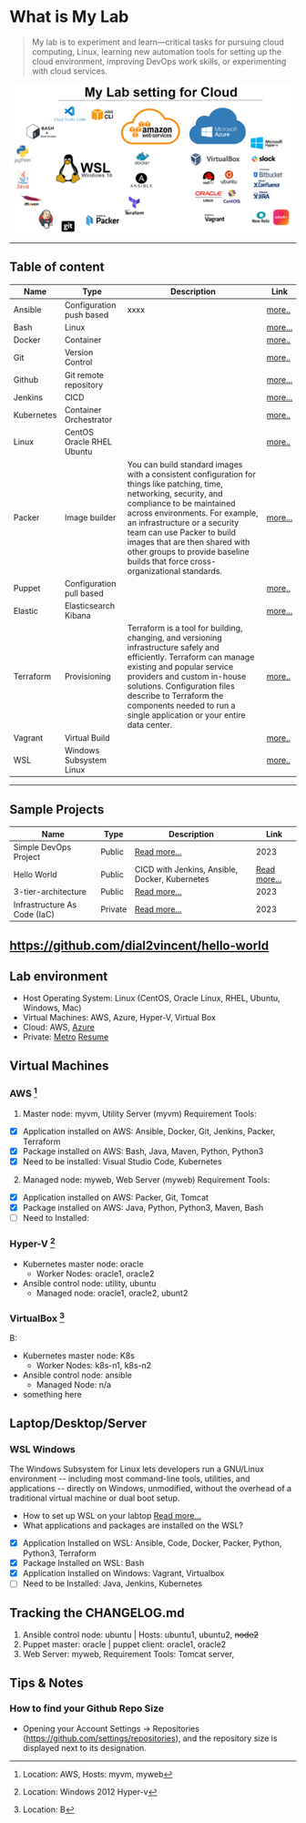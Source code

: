 
# What is  My Lab
> My lab is to experiment and learn—critical tasks for pursuing cloud computing, Linux, learning new automation tools for setting up the cloud environment, improving DevOps work skills, or experimenting with cloud services.

![Tools on WSL](wsl.PNG)

--- 
## Table of content  
| Name | Type | Description | Link | 
| ----------- | ----------- | ----------- | ----------- |
| Ansible | Configuration push based | xxxx |[more..](https://github.com/dial2vincent/lab) |
| Bash | Linux | |  [more...](https://github.com/dial2vincent/bash) | 
| Docker | Container | | [more..](https://github.com/dial2vincent/lab) |
| Git | Version Control | | [more..](https://github.com/dial2vincent/lab) |
| Github | Git remote repository | |  [more...](https://dial2vincent.github.io/) | 
| Jenkins | CICD | | [more...](https://github.com/dial2vincent/Simple-DevOps-Project/tree/master/Jenkins) | 
| Kubernetes | Container Orchestrator | |[more..](https://github.com/dial2vincent/lab) |
| Linux | CentOS Oracle RHEL Ubuntu | | [more..](https://github.com/dial2vincent/lab) |
| Packer | Image builder | You can build standard images with a consistent configuration for things like patching, time, networking, security, and compliance to be maintained across environments. For example, an infrastructure or a security team can use Packer to build images that are then shared with other groups to provide baseline builds that force cross-organizational standards. | [more...](https://dial2vincent.github.io/) |
| Puppet | Configuration pull based | | [more..](https://github.com/dial2vincent/lab) |
| Elastic | Elasticsearch Kibana | |  [more...](https://dial2vincent.github.io/) | 
| Terraform | Provisioning | Terraform is a tool for building, changing, and versioning infrastructure safely and efficiently. Terraform can manage existing and popular service providers and custom in-house solutions. Configuration files describe to Terraform the components needed to run a single application or your entire data center. |[more..](https://github.com/dial2vincent/lab) |
| Vagrant | Virtual Build | |[more..](https://github.com/dial2vincent/lab) |
| WSL | Windows Subsystem Linux |  | [more..](https://github.com/dial2vincent/lab) |

--- 
## Sample Projects
| Name | Type | Description | Link |
| ----------- | ----------- | ----------- | ----------- |
| Simple DevOps Project | Public | [Read more...](https://github.com/dial2vincent/Simple-DevOps-Project) | 2023 |
| Hello World | Public | CICD with Jenkins, Ansible, Docker, Kubernetes | [Read more...](https://github.com/dial2vincent/hello-world) | 
| 3-tier-architecture | Public | [Read more...](https://github.com/dial2vincent/3-tier-architecture) | 2023 |
| Infrastructure As Code (IaC) | Private | [Read more...](https://github.com/dial2vincent/iac) | 2023 |

https://github.com/dial2vincent/hello-world
--- 
## Lab environment 
- Host Operating System: Linux (CentOS, Oracle Linux, RHEL, Ubuntu, Windows, Mac)
- Virtual Machines: AWS, Azure, Hyper-V, Virtual Box
- Cloud: AWS, [Azure](https://github.com/dial2vincent/azure)
- Private: [Metro](https://github.com/dial2vincent/dial2me) [Resume](https://github.com/dial2vincent/dial2git)



## Virtual Machines 
### AWS [^1]
1. Master node: myvm, Utility Server (myvm) Requirement Tools: 
- [x] Application installed on AWS: Ansible, Docker, Git, Jenkins, Packer, Terraform
- [x] Package installed on AWS: Bash, Java, Maven, Python, Python3
- [x] Need to be installed: Visual Studio Code, Kubernetes
2. Managed node: myweb, Web Server (myweb) Requirement Tools: 
- [x] Application installed on AWS: Packer, Git, Tomcat
- [x] Package installed on AWS: Java, Python, Python3, Maven, Bash
- [ ] Need to Installed:
 
### Hyper-V [^2]
- Kubernetes master node: oracle
  - Worker Nodes: oracle1, oracle2 
- Ansible control node: utility, ubuntu
  - Managed node: oracle1, oracle2, ubunt2 

### VirtualBox [^3]
B:
- Kubernetes master node: K8s
  - Worker Nodes: k8s-n1, k8s-n2 
- Ansible control node: ansible
  - Managed Node: n/a 
- something here 
 
[^1]: Location: AWS, Hosts: myvm, myweb 
[^2]: Location: Windows 2012 Hyper-v
[^3]: Location: B

## Laptop/Desktop/Server
### WSL Windows
The Windows Subsystem for Linux lets developers run a GNU/Linux environment -- including most command-line tools, utilities, and applications -- directly on Windows, unmodified, without the overhead of a traditional virtual machine or dual boot setup.
- How to set up WSL on your labtop  [Read more...](https://github.com/dial2vincent/wsl)
- What applications and packages are installed on the WSL?
- [x] Application Installed on WSL: Ansible, Code, Docker, Packer, Python, Python3, Terraform
- [x] Package Installed on WSL: Bash
- [x] Application Installed on Windows: Vagrant, Virtualbox 
- [ ] Need to be Installed: Java, Jenkins, Kubernetes

## Tracking the CHANGELOG.md
1. Ansible control node: ubuntu | Hosts: ubuntu1, ubuntu2, ~~node2~~
2. Puppet master: oracle | puppet client: oracle1, oracle2 
3. Web Server: myweb, Requirement Tools: Tomcat server,
  
## Tips & Notes
### How to find your Github Repo Size
- Opening your Account Settings → Repositories (https://github.com/settings/repositories), and the repository size is displayed next to its designation.
